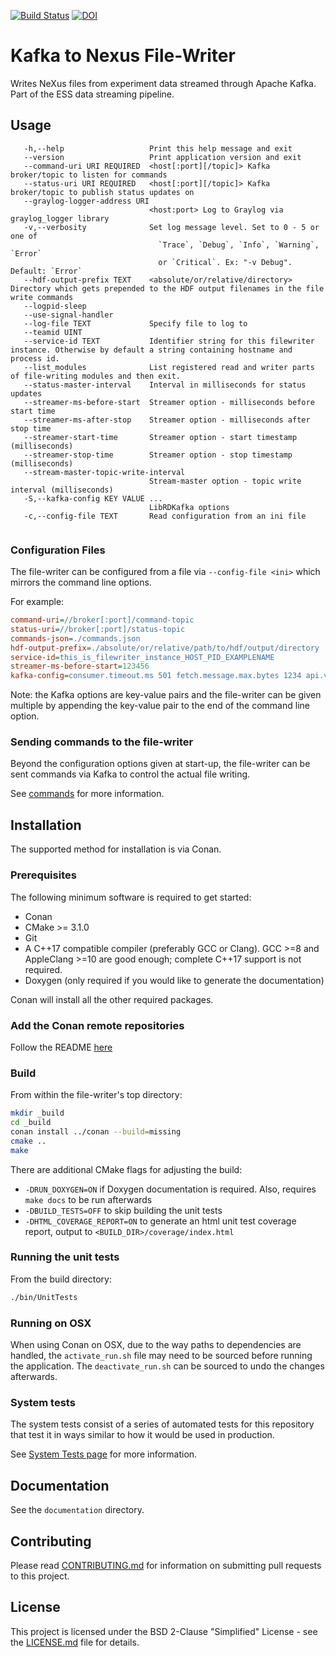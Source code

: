 [![Build Status](https://jenkins.esss.dk/dm/job/ess-dmsc/job/kafka-to-nexus/job/master/badge/icon)](https://jenkins.esss.dk/dm/job/ess-dmsc/job/kafka-to-nexus/job/master/)
[![DOI](https://zenodo.org/badge/81435658.svg)](https://zenodo.org/badge/latestdoi/81435658)


# Kafka to Nexus File-Writer

Writes NeXus files from experiment data streamed through Apache Kafka.
Part of the ESS data streaming pipeline.

## Usage

```
   -h,--help                   Print this help message and exit
   --version                   Print application version and exit
   --command-uri URI REQUIRED  <host[:port][/topic]> Kafka broker/topic to listen for commands
   --status-uri URI REQUIRED   <host[:port][/topic]> Kafka broker/topic to publish status updates on
   --graylog-logger-address URI
                               <host:port> Log to Graylog via graylog_logger library
   -v,--verbosity              Set log message level. Set to 0 - 5 or one of
                                 `Trace`, `Debug`, `Info`, `Warning`, `Error`
                                 or `Critical`. Ex: "-v Debug". Default: `Error`
   --hdf-output-prefix TEXT    <absolute/or/relative/directory> Directory which gets prepended to the HDF output filenames in the file write commands
   --logpid-sleep              
   --use-signal-handler        
   --log-file TEXT             Specify file to log to
   --teamid UINT               
   --service-id TEXT           Identifier string for this filewriter instance. Otherwise by default a string containing hostname and process id.
   --list_modules              List registered read and writer parts of file-writing modules and then exit.
   --status-master-interval    Interval in milliseconds for status updates
   --streamer-ms-before-start  Streamer option - milliseconds before start time
   --streamer-ms-after-stop    Streamer option - milliseconds after stop time
   --streamer-start-time       Streamer option - start timestamp (milliseconds)
   --streamer-stop-time        Streamer option - stop timestamp (milliseconds)
   --stream-master-topic-write-interval
                               Stream-master option - topic write interval (milliseconds)
   -S,--kafka-config KEY VALUE ...
                               LibRDKafka options
   -c,--config-file TEXT       Read configuration from an ini file
 
```

### Configuration Files

The file-writer can be configured from a file via `--config-file <ini>` which mirrors the command line options.

For example:

```ini
command-uri=//broker[:port]/command-topic
status-uri=//broker[:port]/status-topic
commands-json=./commands.json
hdf-output-prefix=./absolute/or/relative/path/to/hdf/output/directory
service-id=this_is_filewriter_instance_HOST_PID_EXAMPLENAME
streamer-ms-before-start=123456
kafka-config=consumer.timeout.ms 501 fetch.message.max.bytes 1234 api.version.request true
```

Note: the Kafka options are key-value pairs and the file-writer can be given multiple by appending the key-value pair to 
the end of the command line option.

### Sending commands to the file-writer

Beyond the configuration options given at start-up, the file-writer can be sent commands via Kafka to control the actual file writing.

See [commands](documentation/commands.md) for more information.

## Installation

The supported method for installation is via Conan.

### Prerequisites

The following minimum software is required to get started:

- Conan
- CMake >= 3.1.0
- Git
- A C++17 compatible compiler (preferably GCC or Clang).
GCC >=8 and AppleClang >=10 are good enough; complete C++17 support is not required.
- Doxygen (only required if you would like to generate the documentation)

Conan will install all the other required packages.

### Add the Conan remote repositories

Follow the README [here](https://github.com/ess-dmsc/conan-configuration)

### Build

From within the file-writer's top directory:

```bash
mkdir _build
cd _build
conan install ../conan --build=missing
cmake ..
make
```

There are additional CMake flags for adjusting the build:
* `-DRUN_DOXYGEN=ON` if Doxygen documentation is required. Also, requires `make docs` to be run afterwards
* `-DBUILD_TESTS=OFF` to skip building the unit tests
* `-DHTML_COVERAGE_REPORT=ON` to generate an html unit test coverage report, output to `<BUILD_DIR>/coverage/index.html`

### Running the unit tests

From the build directory:

```bash
./bin/UnitTests
```

### Running on OSX

When using Conan on OSX, due to the way paths to dependencies are handled,
the `activate_run.sh` file may need to be sourced before running the application. The
`deactivate_run.sh` can be sourced to undo the changes afterwards.

### System tests

The system tests consist of a series of automated tests for this repository that test it in ways similar to how it would 
be used in production.

See [System Tests page](system-tests/README.md) for more information.

## Documentation

See the `documentation` directory.

## Contributing

Please read [CONTRIBUTING.md](CONTRIBUTING.md) for information on submitting pull requests to this project.

## License

This project is licensed under the BSD 2-Clause "Simplified" License - see the [LICENSE.md](LICENSE.md) file for details.

